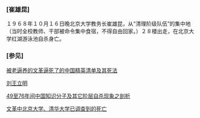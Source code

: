 ### [崔雄昆] ###
１９６８年１０月１６日晚北京大学教务长崔雄昆，从“清理阶级队伍”的集中地（当时全校教师、干部被命令集中食宿，不得自由回家。）２８楼出走，在北京大学红湖游泳池自杀身亡。

### [参见] ###

[被老逼养的文革逼死了的中国精英清单及其死法](https://www.vanskyca.com/lxb/2932375.html) 

[刘王立明](http://www.gerenjianli.com/Mingren/05/mlot81md841bi68.html)

[49至76年间中国知识分子及其它阶层自杀现象之剖析](http://club.kdnet.net/dispbbs.asp?id=8969555&boardid=1)

[文革中北京大学、清华大学已调查到的死亡](http://archives.cnd.org/HXWK/author/YI-Ming/zk0403b-2.gb.html)
